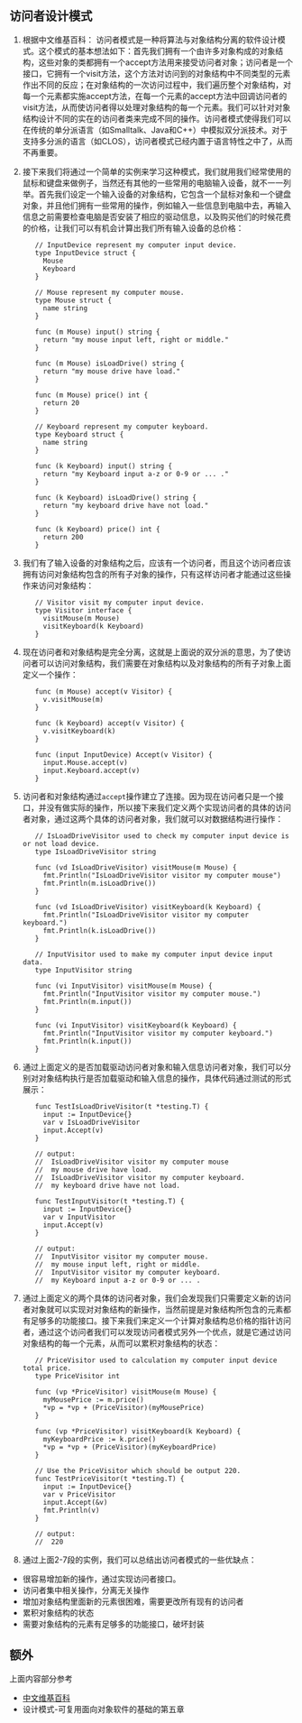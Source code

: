 ## 访问者设计模式
1. 根据中文维基百科： 访问者模式是一种将算法与对象结构分离的软件设计模式。这个模式的基本想法如下：首先我们拥有一个由许多对象构成的对象结构，这些对象的类都拥有一个accept方法用来接受访问者对象；访问者是一个接口，它拥有一个visit方法，这个方法对访问到的对象结构中不同类型的元素作出不同的反应；在对象结构的一次访问过程中，我们遍历整个对象结构，对每一个元素都实施accept方法，在每一个元素的accept方法中回调访问者的visit方法，从而使访问者得以处理对象结构的每一个元素。我们可以针对对象结构设计不同的实在的访问者类来完成不同的操作。访问者模式使得我们可以在传统的单分派语言（如Smalltalk、Java和C++）中模拟双分派技术。对于支持多分派的语言（如CLOS），访问者模式已经内置于语言特性之中了，从而不再重要。
2. 接下来我们将通过一个简单的实例来学习这种模式，我们就用我们经常使用的鼠标和键盘来做例子，当然还有其他的一些常用的电脑输入设备，就不一一列举。首先我们设定一个输入设备的对象结构，它包含一个鼠标对象和一个键盘对象，并且他们拥有一些常用的操作，例如输入一些信息到电脑中去，再输入信息之前需要检查电脑是否安装了相应的驱动信息，以及购买他们的时候花费的价格，让我们可以有机会计算出我们所有输入设备的总价格：

          // InputDevice represent my computer input device.
          type InputDevice struct {
          	Mouse
          	Keyboard
          }

          // Mouse represent my computer mouse.
          type Mouse struct {
          	name string
          }

          func (m Mouse) input() string {
          	return "my mouse input left, right or middle."
          }

          func (m Mouse) isLoadDrive() string {
          	return "my mouse drive have load."
          }

          func (m Mouse) price() int {
          	return 20
          }

          // Keyboard represent my computer keyboard.
          type Keyboard struct {
          	name string
          }

          func (k Keyboard) input() string {
          	return "my Keyboard input a-z or 0-9 or ... ."
          }

          func (k Keyboard) isLoadDrive() string {
          	return "my keyboard drive have not load."
          }

          func (k Keyboard) price() int {
          	return 200
          }

3. 我们有了输入设备的对象结构之后，应该有一个访问者，而且这个访问者应该拥有访问对象结构包含的所有子对象的操作，只有这样访问者才能通过这些操作来访问对象结构：

          // Visitor visit my computer input device.
          type Visitor interface {
          	visitMouse(m Mouse)
          	visitKeyboard(k Keyboard)
          }

4. 现在访问者和对象结构是完全分离，这就是上面说的双分派的意思，为了使访问者可以访问对象结构，我们需要在对象结构以及对象结构的所有子对象上面定义一个操作：

          func (m Mouse) accept(v Visitor) {
          	v.visitMouse(m)
          }

          func (k Keyboard) accept(v Visitor) {
            v.visitKeyboard(k)
          }

          func (input InputDevice) Accept(v Visitor) {
            input.Mouse.accept(v)
            input.Keyboard.accept(v)
          }

5. 访问者和对象结构通过`accept`操作建立了连接。因为现在访问者只是一个接口，并没有做实际的操作，所以接下来我们定义两个实现访问者的具体的访问者对象，通过这两个具体的访问者对象，我们就可以对数据结构进行操作：

          // IsLoadDriveVisitor used to check my computer input device is or not load device.
          type IsLoadDriveVisitor string

          func (vd IsLoadDriveVisitor) visitMouse(m Mouse) {
          	fmt.Println("IsLoadDriveVisitor visitor my computer mouse")
          	fmt.Println(m.isLoadDrive())
          }

          func (vd IsLoadDriveVisitor) visitKeyboard(k Keyboard) {
          	fmt.Println("IsLoadDriveVisitor visitor my computer keyboard.")
          	fmt.Println(k.isLoadDrive())
          }

          // InputVisitor used to make my computer input device input data.
          type InputVisitor string

          func (vi InputVisitor) visitMouse(m Mouse) {
          	fmt.Println("InputVisitor visitor my computer mouse.")
          	fmt.Println(m.input())
          }

          func (vi InputVisitor) visitKeyboard(k Keyboard) {
          	fmt.Println("InputVisitor visitor my computer keyboard.")
          	fmt.Println(k.input())
          }

6. 通过上面定义的是否加载驱动访问者对象和输入信息访问者对象，我们可以分别对对象结构执行是否加载驱动和输入信息的操作，具体代码通过测试的形式展示：

          func TestIsLoadDriveVisitor(t *testing.T) {
          	input := InputDevice{}
          	var v IsLoadDriveVisitor
          	input.Accept(v)
          }

          // output:
          //  IsLoadDriveVisitor visitor my computer mouse
          //  my mouse drive have load.
          //  IsLoadDriveVisitor visitor my computer keyboard.
          //  my keyboard drive have not load.

          func TestInputVisitor(t *testing.T) {
          	input := InputDevice{}
          	var v InputVisitor
          	input.Accept(v)
          }

          // output:
          //  InputVisitor visitor my computer mouse.
          //  my mouse input left, right or middle.
          //  InputVisitor visitor my computer keyboard.
          //  my Keyboard input a-z or 0-9 or ... .

7. 通过上面定义的两个具体的访问者对象，我们会发现我们只需要定义新的访问者对象就可以实现对对象结构的新操作，当然前提是对象结构所包含的元素都有足够多的功能接口。接下来我们来定义一个计算对象结构总价格的指针访问者，通过这个访问者我们可以发现访问者模式另外一个优点，就是它通过访问对象结构的每一个元素，从而可以累积对象结构的状态：

          // PriceVisitor used to calculation my computer input device total price.
          type PriceVisitor int

          func (vp *PriceVisitor) visitMouse(m Mouse) {
          	myMousePrice := m.price()
          	*vp = *vp + (PriceVisitor)(myMousePrice)
          }

          func (vp *PriceVisitor) visitKeyboard(k Keyboard) {
          	myKeyboardPrice := k.price()
          	*vp = *vp + (PriceVisitor)(myKeyboardPrice)
          }

          // Use the PriceVisitor which should be output 220.
          func TestPriceVisitor(t *testing.T) {
          	input := InputDevice{}
          	var v PriceVisitor
          	input.Accept(&v)
          	fmt.Println(v)
          }

          // output:
          //  220

8. 通过上面2-7段的实例，我们可以总结出访问者模式的一些优缺点：
  - 很容易增加新的操作，通过实现访问者接口。
  - 访问者集中相关操作，分离无关操作
  - 增加对象结构里面新的元素很困难，需要更改所有现有的访问者
  - 累积对象结构的状态
  - 需要对象结构的元素有足够多的功能接口，破坏封装

## 额外
上面内容部分参考
- [中文维基百科](https://zh.wikipedia.org/wiki/%E8%AE%BF%E9%97%AE%E8%80%85%E6%A8%A1%E5%BC%8F)
- 设计模式-可复用面向对象软件的基础的第五章
